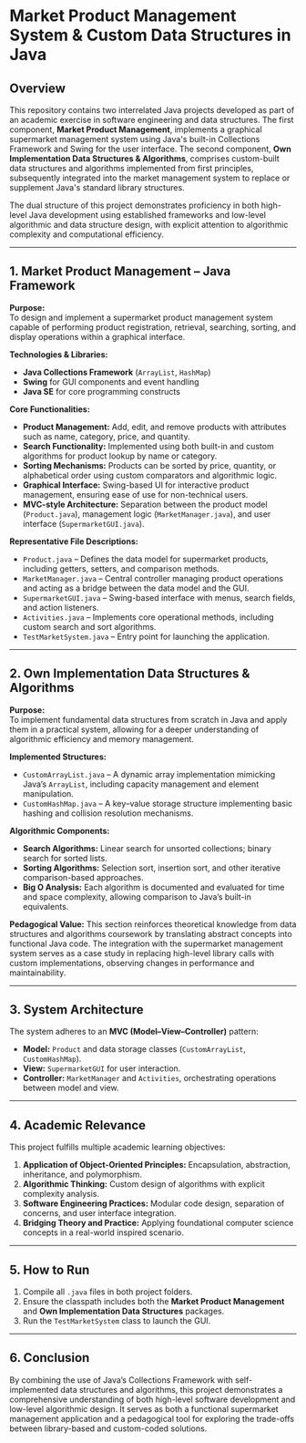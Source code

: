 # Market Product Management System & Custom Data Structures in Java

## Overview

This repository contains two interrelated Java projects developed as part of an academic exercise in software engineering and data structures. The first component, **Market Product Management**, implements a graphical supermarket management system using Java's built-in Collections Framework and Swing for the user interface. The second component, **Own Implementation Data Structures & Algorithms**, comprises custom-built data structures and algorithms implemented from first principles, subsequently integrated into the market management system to replace or supplement Java's standard library structures.

The dual structure of this project demonstrates proficiency in both high-level Java development using established frameworks and low-level algorithmic and data structure design, with explicit attention to algorithmic complexity and computational efficiency.

---

## 1. Market Product Management – Java Framework

**Purpose:**  
To design and implement a supermarket product management system capable of performing product registration, retrieval, searching, sorting, and display operations within a graphical interface.

**Technologies & Libraries:**  
- **Java Collections Framework** (`ArrayList`, `HashMap`)
- **Swing** for GUI components and event handling
- **Java SE** for core programming constructs

**Core Functionalities:**
- **Product Management:** Add, edit, and remove products with attributes such as name, category, price, and quantity.
- **Search Functionality:** Implemented using both built-in and custom algorithms for product lookup by name or category.
- **Sorting Mechanisms:** Products can be sorted by price, quantity, or alphabetical order using custom comparators and algorithmic logic.
- **Graphical Interface:** Swing-based UI for interactive product management, ensuring ease of use for non-technical users.
- **MVC-style Architecture:** Separation between the product model (`Product.java`), management logic (`MarketManager.java`), and user interface (`SupermarketGUI.java`).

**Representative File Descriptions:**
- `Product.java` – Defines the data model for supermarket products, including getters, setters, and comparison methods.
- `MarketManager.java` – Central controller managing product operations and acting as a bridge between the data model and the GUI.
- `SupermarketGUI.java` – Swing-based interface with menus, search fields, and action listeners.
- `Activities.java` – Implements core operational methods, including custom search and sort algorithms.
- `TestMarketSystem.java` – Entry point for launching the application.

---

## 2. Own Implementation Data Structures & Algorithms

**Purpose:**  
To implement fundamental data structures from scratch in Java and apply them in a practical system, allowing for a deeper understanding of algorithmic efficiency and memory management.

**Implemented Structures:**
- `CustomArrayList.java` – A dynamic array implementation mimicking Java’s `ArrayList`, including capacity management and element manipulation.
- `CustomHashMap.java` – A key–value storage structure implementing basic hashing and collision resolution mechanisms.

**Algorithmic Components:**
- **Search Algorithms:** Linear search for unsorted collections; binary search for sorted lists.
- **Sorting Algorithms:** Selection sort, insertion sort, and other iterative comparison-based approaches.
- **Big O Analysis:** Each algorithm is documented and evaluated for time and space complexity, allowing comparison to Java’s built-in equivalents.

**Pedagogical Value:**
This section reinforces theoretical knowledge from data structures and algorithms coursework by translating abstract concepts into functional Java code. The integration with the supermarket management system serves as a case study in replacing high-level library calls with custom implementations, observing changes in performance and maintainability.

---

## 3. System Architecture

The system adheres to an **MVC (Model–View–Controller)** pattern:
- **Model:** `Product` and data storage classes (`CustomArrayList`, `CustomHashMap`).
- **View:** `SupermarketGUI` for user interaction.
- **Controller:** `MarketManager` and `Activities`, orchestrating operations between model and view.

---

## 4. Academic Relevance

This project fulfills multiple academic learning objectives:
1. **Application of Object-Oriented Principles:** Encapsulation, abstraction, inheritance, and polymorphism.
2. **Algorithmic Thinking:** Custom design of algorithms with explicit complexity analysis.
3. **Software Engineering Practices:** Modular code design, separation of concerns, and user interface integration.
4. **Bridging Theory and Practice:** Applying foundational computer science concepts in a real-world inspired scenario.

---

## 5. How to Run

1. Compile all `.java` files in both project folders.
2. Ensure the classpath includes both the **Market Product Management** and **Own Implementation Data Structures** packages.
3. Run the `TestMarketSystem` class to launch the GUI.

---

## 6. Conclusion

By combining the use of Java’s Collections Framework with self-implemented data structures and algorithms, this project demonstrates a comprehensive understanding of both high-level software development and low-level algorithmic design. It serves as both a functional supermarket management application and a pedagogical tool for exploring the trade-offs between library-based and custom-coded solutions.
